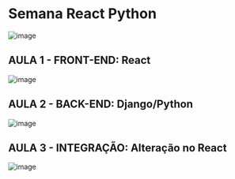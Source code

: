 # Semana React Python

![image](https://user-images.githubusercontent.com/61714418/195143205-4249633b-2285-471d-8561-0c6104fa1207.png)




## AULA 1 - FRONT-END: React
![image](https://user-images.githubusercontent.com/61714418/195143499-a233b3ab-7d8a-49a2-a391-3d7af772d5a9.png)
## AULA 2 - BACK-END: Django/Python
![image](https://user-images.githubusercontent.com/61714418/195143721-1cf36930-a961-482b-9af8-49cbc196a040.png)
## AULA 3 - INTEGRAÇÃO: Alteração no React
![image](https://user-images.githubusercontent.com/61714418/195143601-3b5ef258-a357-4e57-be6a-d37d744a7b95.png)
